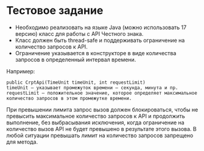 # Тестовое задание

* Необходимо реализовать на языке Java (можно использовать 17 версию) класс для работы с API Честного знака.
* Класс должен быть thread-safe и поддерживать ограничение на количество запросов к API. 
* Ограничение указывается в конструкторе в виде количества запросов в определенный интервал времени. 

Например:
 ```
public CrptApi(TimeUnit timeUnit, int requestLimit)
timeUnit – указывает промежуток времени – секунда, минута и пр.
requestLimit – положительное значение, которое определяет максимальное количество запросов в этом промежутке времени.
 ```

При превышении лимита запрос вызов должен блокироваться, чтобы не превысить максимальное количество запросов к API и продолжить выполнение, 
без выбрасывания исключения, когда ограничение на количество вызов API не будет превышено в результате этого вызова. 
В любой ситуации превышать лимит на количество запросов запрещено для метода.
